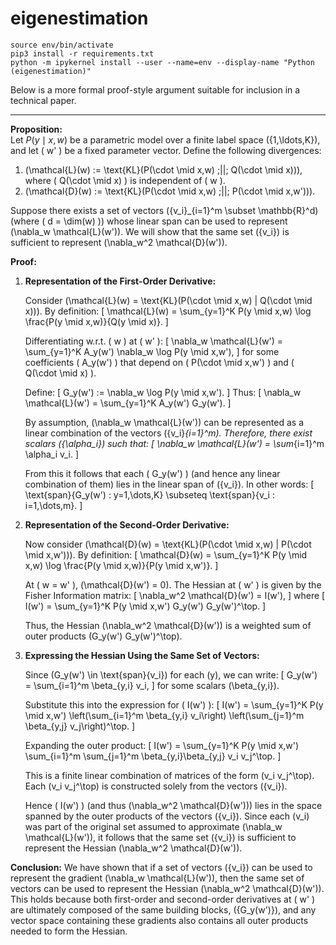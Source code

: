 # eigenestimation


```
source env/bin/activate
pip3 install -r requirements.txt
python -m ipykernel install --user --name=env --display-name "Python (eigenestimation)"
```

Below is a more formal proof-style argument suitable for inclusion in a technical paper.

---

**Proposition:**  
Let $P(y \mid x, w)$ be a parametric model over a finite label space \(\{1,\ldots,K\}\), and let \( w' \) be a fixed parameter vector. Define the following divergences:

1. \(\mathcal{L}(w) := \text{KL}(P(\cdot \mid x,w) \;||\; Q(\cdot \mid x))\), where \( Q(\cdot \mid x) \) is independent of \( w \).
2. \(\mathcal{D}(w) := \text{KL}(P(\cdot \mid x,w) \;||\; P(\cdot \mid x,w'))\).

Suppose there exists a set of vectors \(\{v_i\}_{i=1}^m \subset \mathbb{R}^d\) (where \( d = \dim(w) \)) whose linear span can be used to represent \(\nabla_w \mathcal{L}(w')\). We will show that the same set \(\{v_i\}\) is sufficient to represent \(\nabla_w^2 \mathcal{D}(w')\).

**Proof:**

1. **Representation of the First-Order Derivative:**

   Consider \(\mathcal{L}(w) = \text{KL}(P(\cdot \mid x,w) \| Q(\cdot \mid x))\). By definition:
   \[
   \mathcal{L}(w) = \sum_{y=1}^K P(y \mid x,w) \log \frac{P(y \mid x,w)}{Q(y \mid x)}.
   \]
   
   Differentiating w.r.t. \( w \) at \( w' \):
   \[
   \nabla_w \mathcal{L}(w') = \sum_{y=1}^K A_y(w') \nabla_w \log P(y \mid x,w'),
   \]
   for some coefficients \( A_y(w') \) that depend on \( P(\cdot \mid x,w') \) and \( Q(\cdot \mid x) \).

   Define:
   \[
   G_y(w') := \nabla_w \log P(y \mid x,w').
   \]
   Thus:
   \[
   \nabla_w \mathcal{L}(w') = \sum_{y=1}^K A_y(w') G_y(w').
   \]

   By assumption, \(\nabla_w \mathcal{L}(w')\) can be represented as a linear combination of the vectors \(\{v_i\}_{i=1}^m\). Therefore, there exist scalars \(\{\alpha_i\}\) such that:
   \[
   \nabla_w \mathcal{L}(w') = \sum_{i=1}^m \alpha_i v_i.
   \]

   From this it follows that each \( G_y(w') \) (and hence any linear combination of them) lies in the linear span of \(\{v_i\}\). In other words:
   \[
   \text{span}\{G_y(w') : y=1,\dots,K\} \subseteq \text{span}\{v_i : i=1,\dots,m\}.
   \]

2. **Representation of the Second-Order Derivative:**

   Now consider \(\mathcal{D}(w) = \text{KL}(P(\cdot \mid x,w) \| P(\cdot \mid x,w'))\). By definition:
   \[
   \mathcal{D}(w) = \sum_{y=1}^K P(y \mid x,w) \log \frac{P(y \mid x,w)}{P(y \mid x,w')}.
   \]
   
   At \( w = w' \), \(\mathcal{D}(w') = 0\). The Hessian at \( w' \) is given by the Fisher Information matrix:
   \[
   \nabla_w^2 \mathcal{D}(w') = I(w'),
   \]
   where
   \[
   I(w') = \sum_{y=1}^K P(y \mid x,w') G_y(w') G_y(w')^\top.
   \]

   Thus, the Hessian \(\nabla_w^2 \mathcal{D}(w')\) is a weighted sum of outer products \(G_y(w') G_y(w')^\top\).

3. **Expressing the Hessian Using the Same Set of Vectors:**

   Since \(G_y(w') \in \text{span}\{v_i\}\) for each \(y\), we can write:
   \[
   G_y(w') = \sum_{i=1}^m \beta_{y,i} v_i,
   \]
   for some scalars \(\beta_{y,i}\).

   Substitute this into the expression for \( I(w') \):
   \[
   I(w') = \sum_{y=1}^K P(y \mid x,w') \left(\sum_{i=1}^m \beta_{y,i} v_i\right) \left(\sum_{j=1}^m \beta_{y,j} v_j\right)^\top.
   \]

   Expanding the outer product:
   \[
   I(w') = \sum_{y=1}^K P(y \mid x,w') \sum_{i=1}^m \sum_{j=1}^m \beta_{y,i}\beta_{y,j} v_i v_j^\top.
   \]

   This is a finite linear combination of matrices of the form \(v_i v_j^\top\). Each \(v_i v_j^\top\) is constructed solely from the vectors \(\{v_i\}\).

   Hence \( I(w') \) (and thus \(\nabla_w^2 \mathcal{D}(w')\)) lies in the space spanned by the outer products of the vectors \(\{v_i\}\). Since each \(v_i\) was part of the original set assumed to approximate \(\nabla_w \mathcal{L}(w')\), it follows that the same set \(\{v_i\}\) is sufficient to represent the Hessian \(\nabla_w^2 \mathcal{D}(w')\).

**Conclusion:**
We have shown that if a set of vectors \(\{v_i\}\) can be used to represent the gradient \(\nabla_w \mathcal{L}(w')\), then the same set of vectors can be used to represent the Hessian \(\nabla_w^2 \mathcal{D}(w')\). This holds because both first-order and second-order derivatives at \( w' \) are ultimately composed of the same building blocks, \(\{G_y(w')\}\), and any vector space containing these gradients also contains all outer products needed to form the Hessian.